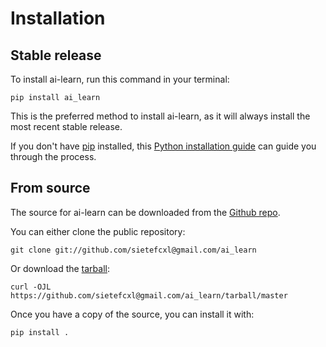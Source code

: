 # Installation

## Stable release

To install ai-learn, run this command in your
terminal:

``` console
pip install ai_learn
```

This is the preferred method to install ai-learn, as it will always install the most recent stable release.

If you don't have [pip][] installed, this [Python installation guide][]
can guide you through the process.

## From source

The source for ai-learn can be downloaded from
the [Github repo][].

You can either clone the public repository:

``` console
git clone git://github.com/sietefcxl@gmail.com/ai_learn
```

Or download the [tarball][]:

``` console
curl -OJL https://github.com/sietefcxl@gmail.com/ai_learn/tarball/master
```

Once you have a copy of the source, you can install it with:

``` console
pip install .
```

  [pip]: https://pip.pypa.io
  [Python installation guide]: http://docs.python-guide.org/en/latest/starting/installation/
  [Github repo]: https://github.com/%7B%7B%20cookiecutter.github_username%20%7D%7D/%7B%7B%20cookiecutter.project_slug%20%7D%7D
  [tarball]: https://github.com/%7B%7B%20cookiecutter.github_username%20%7D%7D/%7B%7B%20cookiecutter.project_slug%20%7D%7D/tarball/master
